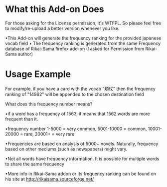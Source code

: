 # What this Add-on Does

For those asking for the License permission, it's WTFPL. So please feel free to modify/re-upload a better version whenever you like.


•This Add-on will generate the frequency ranking for the provided japanese vocab field 
• The frequency ranking is generated from the same Frequency database of Rikai-Sama  firefox add-on (I asked for Permission from Rikai-Sama author)

# Usage Example
For example, if you have a card with the vocab "頬杖" then the frequency ranking of "14962" will be appended to the chosen destination field

What does this frequency number means?

•if a word has a frequency of 1563, it means that 1562 words are more frequent than it. 

•frequency number 1-5000 = very common, 5001-10000 = common, 10001-20000 = rare, 20001+ = very rare

•Frequencies are based on analysis of 5000+ novels. Naturally, frequency based on other mediums (such as newspapers) might vary. 

•Not all words have frequency information. It is possible for multiple words to share the same frequency

•More info in Rikai-Sama addon or its frequency ranking can be found on his site at http://rikaisama.sourceforge.net/